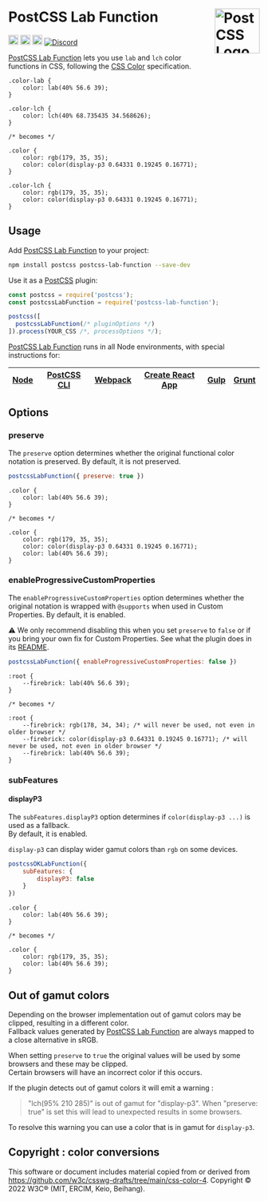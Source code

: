 # PostCSS Lab Function [<img src="https://postcss.github.io/postcss/logo.svg" alt="PostCSS Logo" width="90" height="90" align="right">][postcss]

[<img alt="npm version" src="https://img.shields.io/npm/v/postcss-lab-function.svg" height="20">][npm-url]
[<img alt="CSS Standard Status" src="https://cssdb.org/images/badges/lab-function.svg" height="20">][css-url]
[<img alt="Build Status" src="https://github.com/csstools/postcss-plugins/workflows/test/badge.svg" height="20">][cli-url]
[<img alt="Discord" src="https://shields.io/badge/Discord-5865F2?logo=discord&logoColor=white">][discord]


[PostCSS Lab Function] lets you use `lab` and `lch` color functions in
CSS, following the [CSS Color] specification.

```pcss
.color-lab {
	color: lab(40% 56.6 39);
}

.color-lch {
	color: lch(40% 68.735435 34.568626);
}

/* becomes */

.color {
	color: rgb(179, 35, 35);
	color: color(display-p3 0.64331 0.19245 0.16771);
}

.color-lch {
	color: rgb(179, 35, 35);
	color: color(display-p3 0.64331 0.19245 0.16771);
}
```

## Usage

Add [PostCSS Lab Function] to your project:

```bash
npm install postcss postcss-lab-function --save-dev
```

Use it as a [PostCSS] plugin:

```js
const postcss = require('postcss');
const postcssLabFunction = require('postcss-lab-function');

postcss([
  postcssLabFunction(/* pluginOptions */)
]).process(YOUR_CSS /*, processOptions */);
```

[PostCSS Lab Function] runs in all Node environments, with special
instructions for:

| [Node](INSTALL.md#node) | [PostCSS CLI](INSTALL.md#postcss-cli) | [Webpack](INSTALL.md#webpack) | [Create React App](INSTALL.md#create-react-app) | [Gulp](INSTALL.md#gulp) | [Grunt](INSTALL.md#grunt) |
| --- | --- | --- | --- | --- | --- |

## Options

### preserve

The `preserve` option determines whether the original functional color notation
is preserved. By default, it is not preserved.

```js
postcssLabFunction({ preserve: true })
```

```pcss
.color {
	color: lab(40% 56.6 39);
}

/* becomes */

.color {
	color: rgb(179, 35, 35);
	color: color(display-p3 0.64331 0.19245 0.16771);
	color: lab(40% 56.6 39);
}
```

### enableProgressiveCustomProperties

The `enableProgressiveCustomProperties` option determines whether the original notation
is wrapped with `@supports` when used in Custom Properties. By default, it is enabled.

⚠️ We only recommend disabling this when you set `preserve` to `false` or if you bring your own fix for Custom Properties. See what the plugin does in its [README](https://github.com/csstools/postcss-plugins/tree/main/plugins/postcss-progressive-custom-properties#readme).

```js
postcssLabFunction({ enableProgressiveCustomProperties: false })
```

```pcss
:root {
	--firebrick: lab(40% 56.6 39);
}

/* becomes */

:root {
	--firebrick: rgb(178, 34, 34); /* will never be used, not even in older browser */
	--firebrick: color(display-p3 0.64331 0.19245 0.16771); /* will never be used, not even in older browser */
	--firebrick: lab(40% 56.6 39);
}
```

### subFeatures

#### displayP3

The `subFeatures.displayP3` option determines if `color(display-p3 ...)` is used as a fallback.<br>
By default, it is enabled.

`display-p3` can display wider gamut colors than `rgb` on some devices.

```js
postcssOKLabFunction({
	subFeatures: {
		displayP3: false
	}
})
```

```pcss
.color {
	color: lab(40% 56.6 39);
}

/* becomes */

.color {
	color: rgb(179, 35, 35);
	color: lab(40% 56.6 39);
}
```

## Out of gamut colors

Depending on the browser implementation out of gamut colors may be clipped, resulting in a different color.<br>
Fallback values generated by [PostCSS Lab Function] are always mapped to a close alternative in sRGB.

When setting `preserve` to `true` the original values will be used by some browsers and these may be clipped.<br>
Certain browsers will have an incorrect color if this occurs.

If the plugin detects out of gamut colors it will emit a warning :

> "lch(95% 210 285)" is out of gamut for "display-p3". When "preserve: true" is set this will lead to unexpected results in some browsers.

To resolve this warning you can use a color that is in gamut for `display-p3`.

## Copyright : color conversions

This software or document includes material copied from or derived from https://github.com/w3c/csswg-drafts/tree/main/css-color-4. Copyright © 2022 W3C® (MIT, ERCIM, Keio, Beihang).

[cli-url]: https://github.com/csstools/postcss-plugins/actions/workflows/test.yml?query=workflow/test
[css-url]: https://cssdb.org/#lab-function
[discord]: https://discord.gg/bUadyRwkJS
[npm-url]: https://www.npmjs.com/package/postcss-lab-function

[CSS Color]: https://drafts.csswg.org/css-color/#specifying-lab-lch
[Gulp PostCSS]: https://github.com/postcss/gulp-postcss
[Grunt PostCSS]: https://github.com/nDmitry/grunt-postcss
[PostCSS]: https://github.com/postcss/postcss
[PostCSS Loader]: https://github.com/postcss/postcss-loader
[PostCSS Lab Function]: https://github.com/csstools/postcss-plugins/tree/main/plugins/postcss-lab-function

